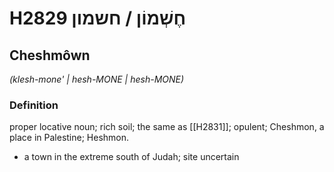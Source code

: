 # H2829 חֶשְׁמוֹן / חשמון

## Cheshmôwn

_(klesh-mone' | hesh-MONE | hesh-MONE)_

### Definition

proper locative noun; rich soil; the same as [[H2831]]; opulent; Cheshmon, a place in Palestine; Heshmon.

- a town in the extreme south of Judah; site uncertain
